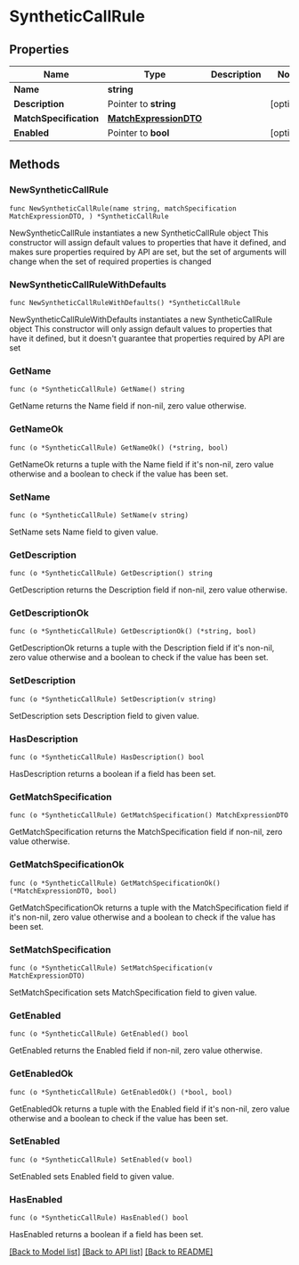 # SyntheticCallRule

## Properties

Name | Type | Description | Notes
------------ | ------------- | ------------- | -------------
**Name** | **string** |  | 
**Description** | Pointer to **string** |  | [optional] 
**MatchSpecification** | [**MatchExpressionDTO**](MatchExpressionDTO.md) |  | 
**Enabled** | Pointer to **bool** |  | [optional] 

## Methods

### NewSyntheticCallRule

`func NewSyntheticCallRule(name string, matchSpecification MatchExpressionDTO, ) *SyntheticCallRule`

NewSyntheticCallRule instantiates a new SyntheticCallRule object
This constructor will assign default values to properties that have it defined,
and makes sure properties required by API are set, but the set of arguments
will change when the set of required properties is changed

### NewSyntheticCallRuleWithDefaults

`func NewSyntheticCallRuleWithDefaults() *SyntheticCallRule`

NewSyntheticCallRuleWithDefaults instantiates a new SyntheticCallRule object
This constructor will only assign default values to properties that have it defined,
but it doesn't guarantee that properties required by API are set

### GetName

`func (o *SyntheticCallRule) GetName() string`

GetName returns the Name field if non-nil, zero value otherwise.

### GetNameOk

`func (o *SyntheticCallRule) GetNameOk() (*string, bool)`

GetNameOk returns a tuple with the Name field if it's non-nil, zero value otherwise
and a boolean to check if the value has been set.

### SetName

`func (o *SyntheticCallRule) SetName(v string)`

SetName sets Name field to given value.


### GetDescription

`func (o *SyntheticCallRule) GetDescription() string`

GetDescription returns the Description field if non-nil, zero value otherwise.

### GetDescriptionOk

`func (o *SyntheticCallRule) GetDescriptionOk() (*string, bool)`

GetDescriptionOk returns a tuple with the Description field if it's non-nil, zero value otherwise
and a boolean to check if the value has been set.

### SetDescription

`func (o *SyntheticCallRule) SetDescription(v string)`

SetDescription sets Description field to given value.

### HasDescription

`func (o *SyntheticCallRule) HasDescription() bool`

HasDescription returns a boolean if a field has been set.

### GetMatchSpecification

`func (o *SyntheticCallRule) GetMatchSpecification() MatchExpressionDTO`

GetMatchSpecification returns the MatchSpecification field if non-nil, zero value otherwise.

### GetMatchSpecificationOk

`func (o *SyntheticCallRule) GetMatchSpecificationOk() (*MatchExpressionDTO, bool)`

GetMatchSpecificationOk returns a tuple with the MatchSpecification field if it's non-nil, zero value otherwise
and a boolean to check if the value has been set.

### SetMatchSpecification

`func (o *SyntheticCallRule) SetMatchSpecification(v MatchExpressionDTO)`

SetMatchSpecification sets MatchSpecification field to given value.


### GetEnabled

`func (o *SyntheticCallRule) GetEnabled() bool`

GetEnabled returns the Enabled field if non-nil, zero value otherwise.

### GetEnabledOk

`func (o *SyntheticCallRule) GetEnabledOk() (*bool, bool)`

GetEnabledOk returns a tuple with the Enabled field if it's non-nil, zero value otherwise
and a boolean to check if the value has been set.

### SetEnabled

`func (o *SyntheticCallRule) SetEnabled(v bool)`

SetEnabled sets Enabled field to given value.

### HasEnabled

`func (o *SyntheticCallRule) HasEnabled() bool`

HasEnabled returns a boolean if a field has been set.


[[Back to Model list]](../README.md#documentation-for-models) [[Back to API list]](../README.md#documentation-for-api-endpoints) [[Back to README]](../README.md)


